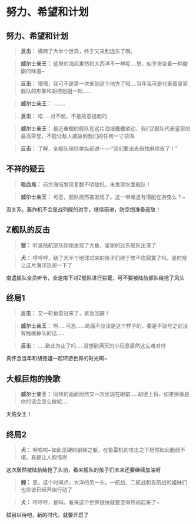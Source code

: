 # 努力、希望和计划

## 努力、希望和计划

> **反击：**
> 横跨了大半个世界，终于又来到远东了啊。

> **威尔士亲王：**
> 这里的海风果然和大西洋不一样呢....恩，似乎夹杂着一种酸酸的味道~

> **反击：**
> 嘿嘿，我可不是第一次来到这个地方了哦....当年我可是代表着皇家舰队的形象和胡德姐姐一起......

> **威尔士亲王：**
> ........

> **反击：**
> 唔.....对不起，不是故意提起的

> **威尔士亲王：**
> 最近重樱的舰队在这片海域蠢蠢欲动，我们Z舰队代表皇家的最高荣誉，不能让敌人威胁到我们的任何一寸领海

> **反击：**
> 了解，全舰队保持单纵前进-----“我们要出去自找麻烦去了！”

## 不祥的疑云

> **吸血鬼：**
> 前方海域发现复数不明敌机，未发现水面舰队！

> **威尔士亲王：**
> 可恶，舰队居然被发现了。这一带难道有潜艇在游曳么？~

没关系，轰炸机不会是战列舰的对手，继续前进，防空炮准备迎敌！

## Z舰队的反击

> **猨：**
> 听说陆航部队刚刚发现了大鱼，皇家的远东舰队出港了

> **犬：**
> 哼哼哼，绕了大半个地球过来的孩子们终于憋不住寂寞了吗，是时候让这片海洋热闹一下了

南遣舰队全员听令，全速南下对Z舰队进行拦截，可不要被陆航部队给抢了风头

## 终局1

> **反击：**
> 又一轮鱼雷过来了，紧急回避！

> **威尔士亲王：**
> 啊.....可恶......局面不应该是这个样子的，要是不饶号之前没有触礁掉队的话.....

> **反击：**
> .....到此为止了吗.....没想到满天的小玩意居然这么难对付

真怀念当年和胡德姐一起环游世界的时光啊~

## 大舰巨炮的挽歌

> **威尔士亲王：**
> 同样的画面居然又一次出现在眼前.....胡德上将，如果换做是你的话会怎么做呢....

天佑女王！

## 终局2

> **犬：**
> 啊啦啦~如此坚硬的钢铁之躯，在鱼雷机的攻击之下居然如此脆弱不堪，真是让人惋惜呢

这次居然被陆航给抢了头功，看来舰队的孩子们未来还要继续加油呀

> **鲤：**
> 恩，这个时间点，大洋的另一头。一航战、二航战和五航战的姐妹们也应该已经开始行动了

> **犬：**
> 哼哼哼，是吗，看来这个世界很快就要变得热闹起来了~

拭目以待吧，新的时代，就要开启了

